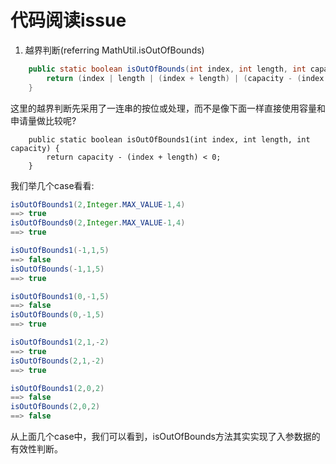 代码阅读issue
=========

1. 越界判断(referring MathUtil.isOutOfBounds)
```Java
    public static boolean isOutOfBounds(int index, int length, int capacity) {
        return (index | length | (index + length) | (capacity - (index + length))) < 0;
    }
```
这里的越界判断先采用了一连串的按位或处理，而不是像下面一样直接使用容量和申请量做比较呢?
```
    public static boolean isOutOfBounds1(int index, int length, int capacity) {
        return capacity - (index + length) < 0;
    }
```
我们举几个case看看:
```Java
isOutOfBounds1(2,Integer.MAX_VALUE-1,4)
==> true
isOutOfBounds0(2,Integer.MAX_VALUE-1,4)
==> true

isOutOfBounds1(-1,1,5)
==> false
isOutOfBounds(-1,1,5)
==> true

isOutOfBounds1(0,-1,5)
==> false
isOutOfBounds(0,-1,5)
==> true

isOutOfBounds1(2,1,-2)
==> true
isOutOfBounds(2,1,-2)
==> true

isOutOfBounds1(2,0,2)
==> false
isOutOfBounds(2,0,2)
==> false
```


从上面几个case中，我们可以看到，isOutOfBounds方法其实实现了入参数据的有效性判断。
